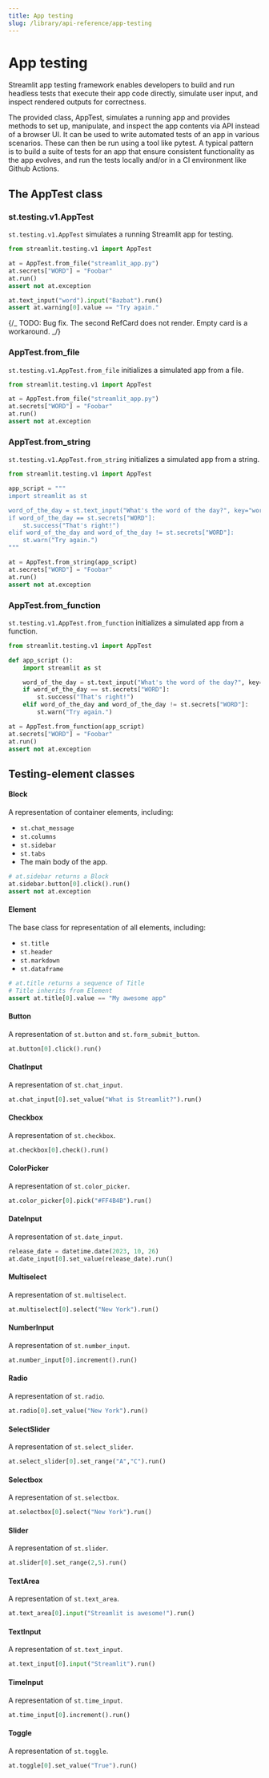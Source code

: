 ```yaml
---
title: App testing
slug: /library/api-reference/app-testing
---
```


# App testing

Streamlit app testing framework enables developers to build and run headless tests that execute their app code directly, simulate user input, and inspect rendered outputs for correctness.

The provided class, AppTest, simulates a running app and provides methods to set up, manipulate, and inspect the app contents via API instead of a browser UI. It can be used to write automated tests of an app in various scenarios. These can then be run using a tool like pytest. A typical pattern is to build a suite of tests for an app that ensure consistent functionality as the app evolves, and run the tests locally and/or in a CI environment like Github Actions.

## The AppTest class

<TileContainer>

<RefCard href="/library/api-reference/app-testing/st.testing.v1.apptest" size="full">

### st.testing.v1.AppTest

`st.testing.v1.AppTest` simulates a running Streamlit app for testing.

```python
from streamlit.testing.v1 import AppTest

at = AppTest.from_file("streamlit_app.py")
at.secrets["WORD"] = "Foobar"
at.run()
assert not at.exception

at.text_input("word").input("Bazbat").run()
assert at.warning[0].value == "Try again."
```

</RefCard>

<RefCard href="">

{/_ TODO: Bug fix. The second RefCard does not render. Empty card is a workaround. _/}

</RefCard>

<RefCard href="/library/api-reference/app-testing/st.testing.v1.apptest#apptestfrom_file" size="full">

### AppTest.from_file

`st.testing.v1.AppTest.from_file` initializes a simulated app from a file.

```python
from streamlit.testing.v1 import AppTest

at = AppTest.from_file("streamlit_app.py")
at.secrets["WORD"] = "Foobar"
at.run()
assert not at.exception
```

</RefCard>

<RefCard href="/library/api-reference/app-testing/st.testing.v1.apptest#apptestfrom_string" size="full">

### AppTest.from_string

`st.testing.v1.AppTest.from_string` initializes a simulated app from a string.

```python
from streamlit.testing.v1 import AppTest

app_script = """
import streamlit as st

word_of_the_day = st.text_input("What's the word of the day?", key="word")
if word_of_the_day == st.secrets["WORD"]:
    st.success("That's right!")
elif word_of_the_day and word_of_the_day != st.secrets["WORD"]:
    st.warn("Try again.")
"""

at = AppTest.from_string(app_script)
at.secrets["WORD"] = "Foobar"
at.run()
assert not at.exception
```

</RefCard>

<RefCard href="/library/api-reference/app-testing/st.testing.v1.apptest#apptestfrom_function" size="full">

### AppTest.from_function

`st.testing.v1.AppTest.from_function` initializes a simulated app from a function.

```python
from streamlit.testing.v1 import AppTest

def app_script ():
    import streamlit as st

    word_of_the_day = st.text_input("What's the word of the day?", key="word")
    if word_of_the_day == st.secrets["WORD"]:
        st.success("That's right!")
    elif word_of_the_day and word_of_the_day != st.secrets["WORD"]:
        st.warn("Try again.")

at = AppTest.from_function(app_script)
at.secrets["WORD"] = "Foobar"
at.run()
assert not at.exception
```

</RefCard>

</TileContainer>

## Testing-element classes

<TileContainer>

<RefCard href="/library/api-reference/app-testing/testing-element-classes#sttestingv1element_treeblock" size="half">

#### Block

A representation of container elements, including:

- `st.chat_message`
- `st.columns`
- `st.sidebar`
- `st.tabs`
- The main body of the app.

```python
# at.sidebar returns a Block
at.sidebar.button[0].click().run()
assert not at.exception
```

</RefCard>

<RefCard href="/library/api-reference/app-testing/testing-element-classes#sttestingv1element_treeelement" size="half">

#### Element

The base class for representation of all elements, including:

- `st.title`
- `st.header`
- `st.markdown`
- `st.dataframe`

```python
# at.title returns a sequence of Title
# Title inherits from Element
assert at.title[0].value == "My awesome app"
```

</RefCard>

<RefCard href="/library/api-reference/app-testing/testing-element-classes#sttestingv1element_treebutton" size="third">

#### Button

A representation of `st.button` and `st.form_submit_button`.

```python
at.button[0].click().run()
```

</RefCard>

<RefCard href="/library/api-reference/app-testing/testing-element-classes#sttestingv1element_treechatinput" size="third">

#### ChatInput

A representation of `st.chat_input`.

```python
at.chat_input[0].set_value("What is Streamlit?").run()
```

</RefCard>

<RefCard href="/library/api-reference/app-testing/testing-element-classes#sttestingv1element_treecheckbox" size="third">

#### Checkbox

A representation of `st.checkbox`.

```python
at.checkbox[0].check().run()
```

</RefCard>

<RefCard href="/library/api-reference/app-testing/testing-element-classes#sttestingv1element_treecolorpicker" size="third">

#### ColorPicker

A representation of `st.color_picker`.

```python
at.color_picker[0].pick("#FF4B4B").run()
```

</RefCard>

<RefCard href="/library/api-reference/app-testing/testing-element-classes#sttestingv1element_treedateinput" size="third">

#### DateInput

A representation of `st.date_input`.

```python
release_date = datetime.date(2023, 10, 26)
at.date_input[0].set_value(release_date).run()
```

</RefCard>

<RefCard href="/library/api-reference/app-testing/testing-element-classes#sttestingv1element_treemultiselect" size="third">

#### Multiselect

A representation of `st.multiselect`.

```python
at.multiselect[0].select("New York").run()
```

</RefCard>

<RefCard href="/library/api-reference/app-testing/testing-element-classes#sttestingv1element_treenumberinput" size="third">

#### NumberInput

A representation of `st.number_input`.

```python
at.number_input[0].increment().run()
```

</RefCard>

<RefCard href="/library/api-reference/app-testing/testing-element-classes#sttestingv1element_treeradio" size="third">

#### Radio

A representation of `st.radio`.

```python
at.radio[0].set_value("New York").run()
```

</RefCard>

<RefCard href="/library/api-reference/app-testing/testing-element-classes#sttestingv1element_treeselectslider" size="third">

#### SelectSlider

A representation of `st.select_slider`.

```python
at.select_slider[0].set_range("A","C").run()
```

</RefCard>

<RefCard href="/library/api-reference/app-testing/testing-element-classes#sttestingv1element_treeselectbox" size="third">

#### Selectbox

A representation of `st.selectbox`.

```python
at.selectbox[0].select("New York").run()
```

</RefCard>

<RefCard href="/library/api-reference/app-testing/testing-element-classes#sttestingv1element_treeslider" size="third">

#### Slider

A representation of `st.slider`.

```python
at.slider[0].set_range(2,5).run()
```

</RefCard>

<RefCard href="/library/api-reference/app-testing/testing-element-classes#sttestingv1element_treetextarea" size="third">

#### TextArea

A representation of `st.text_area`.

```python
at.text_area[0].input("Streamlit is awesome!").run()
```

</RefCard>

<RefCard href="/library/api-reference/app-testing/testing-element-classes#sttestingv1element_treetextinput" size="third">

#### TextInput

A representation of `st.text_input`.

```python
at.text_input[0].input("Streamlit").run()
```

</RefCard>

<RefCard href="/library/api-reference/app-testing/testing-element-classes#sttestingv1element_treetimeinput" size="third">

#### TimeInput

A representation of `st.time_input`.

```python
at.time_input[0].increment().run()
```

</RefCard>

<RefCard href="/library/api-reference/app-testing/testing-element-classes#sttestingv1element_treetoggle" size="third">

#### Toggle

A representation of `st.toggle`.

```python
at.toggle[0].set_value("True").run()
```

</RefCard>

</TileContainer>
